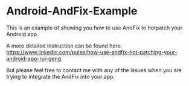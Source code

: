 # Android-AndFix-Example
This is an example of showing you how to use AndFix to hotpatch your Android app.

A more detailed instruction can be found here:
https://www.linkedin.com/pulse/how-use-andfix-hot-patching-your-android-app-rui-geng

But please feel free to contact me with any of the issues when you are trying to integrate the AndFix into your app.
